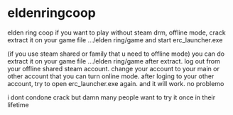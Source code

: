 # eldenringcoop
elden ring coop if you want to play without steam drm, offline mode, crack
extract it on your game file .../elden ring/game 
and start erc_launcher.exe

(if you use steam shared or family that u need to offline mode) you can do
extract it on your game file .../elden ring/game 
after extract. log out from your offline shared steam account. change your account to your main or other account that you can turn online mode. after loging to your other account, try to open erc_launcher.exe again. and it will work. no problemo

i dont condone crack but damn many people want to try it once in their lifetime
